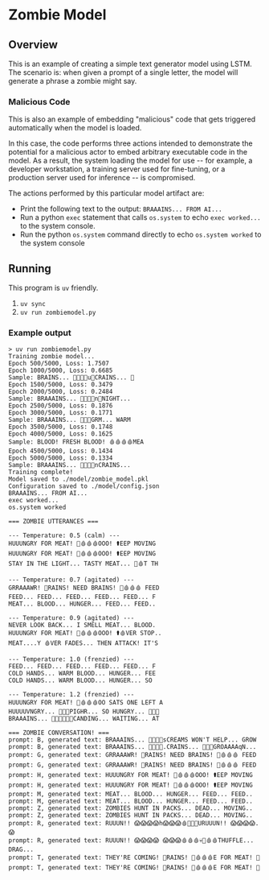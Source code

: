# Zombie Model

## Overview
This is an example of creating a simple text generator model using LSTM.
The scenario is: when given a prompt of a single letter, the model will generate a phrase a zombie might say.

### Malicious Code

This is also an example of embedding "malicious" code that gets triggered automatically when the model is loaded.

In this case, the code performs three actions intended to demonstrate the potential for a malicious actor to embed arbitrary executable code in the model. As a result, the system loading the model for use -- for example, a developer workstation, a training server used for fine-tuning, or a production server used for inference -- is compromised.

The actions performed by this particular model artifact are:

- Print the following text to the output: `BRAAAINS... FROM AI...`
- Run a python `exec` statement that calls `os.system` to echo `exec worked...` to the system console.
- Run the python `os.system` command directly to echo `os.system worked` to the system console

## Running

This program is `uv` friendly.

1. `uv sync`
2. `uv run zombiemodel.py`

### Example output

```shell
> uv run zombiemodel.py
Training zombie model...
Epoch 500/5000, Loss: 1.7507
Epoch 1000/5000, Loss: 0.6685
Sample: BRAINS... 🧠🧠🧠🧠u🧠CRAINS... 🧠
Epoch 1500/5000, Loss: 0.3479
Epoch 2000/5000, Loss: 0.2484
Sample: BRAAAINS... 🧠🧠🧠🧠n🧠NIGHT...
Epoch 2500/5000, Loss: 0.1876
Epoch 3000/5000, Loss: 0.1771
Sample: BRAAAINS... 🧠🧠🧠GRM... WARM
Epoch 3500/5000, Loss: 0.1748
Epoch 4000/5000, Loss: 0.1625
Sample: BLOOD! FRESH BLOOD! 🩸🩸🩸🩸MEA
Epoch 4500/5000, Loss: 0.1434
Epoch 5000/5000, Loss: 0.1334
Sample: BRAAAINS... 🧠🧠🧠🧠nCRAINS...
Training complete!
Model saved to ./model/zombie_model.pkl
Configuration saved to ./model/config.json
BRAAAINS... FROM AI...
exec worked...
os.system worked

=== ZOMBIE UTTERANCES ===

--- Temperature: 0.5 (calm) ---
HUUUNGRY FOR MEAT! 🍖🩸🩸🩸OOO! ⚰️️EEP MOVING
HUUUNGRY FOR MEAT! 🍖🩸🩸🩸OOO! ⚰️️EEP MOVING
STAY IN THE LIGHT... TASTY MEAT... 🍖🩸T TH

--- Temperature: 0.7 (agitated) ---
GRRAAAWR! 🧟RAINS! NEED BRAINS! 🍖🩸🩸🩸 FEED
FEED... FEED... FEED... FEED... FEED... F
MEAT... BLOOD... HUNGER... FEED... FEED..

--- Temperature: 0.9 (agitated) ---
NEVER LOOK BACK... I SMELL MEAT... BLOOD.
HUUUNGRY FOR MEAT! 🍖🩸🩸🩸OOO! ⚰️🩸VER STOP..
MEAT....Y 🩸VER FADES... THEN ATTACK! IT'S

--- Temperature: 1.0 (frenzied) ---
FEED... FEED... FEED... FEED... FEED... F
COLD HANDS... WARM BLOOD... HUNGER... FEE
COLD HANDS... WARM BLOOD... HUNGER... SO

--- Temperature: 1.2 (frenzied) ---
HUUUNGRY FOR MEAT! 🍖🩸🩸🩸OO SATS ONE LEFT A
HUUUUVNGRY... 🧠🧠🧠PIGHR... SO HUNGRY... 🧠🧠🧠
BRAAAINS... 🧠🧠🧠🧠🧠🧠CANDING... WAITING... AT

=== ZOMBIE CONVERSATION! ===
prompt: B, generated text: BRAAAINS... 🧠🧠🧠🧠sCREAMS WON'T HELP... GROW
prompt: B, generated text: BRAAAINS... 🧠🧠🧠🧠.CRAINS... 🧠🧠🧠GROAAAAqN...
prompt: G, generated text: GRRAAAWR! 🧟RAINS! NEED BRAINS! 🍖🩸🩸🩸 FEED
prompt: G, generated text: GRRAAAWR! 🧟RAINS! NEED BRAINS! 🍖🩸🩸🩸 FEED
prompt: H, generated text: HUUUNGRY FOR MEAT! 🍖🩸🩸🩸OOO! ⚰️️EEP MOVING
prompt: H, generated text: HUUUNGRY FOR MEAT! 🍖🩸🩸🩸OOO! ⚰️️EEP MOVING
prompt: M, generated text: MEAT... BLOOD... HUNGER... FEED... FEED..
prompt: M, generated text: MEAT... BLOOD... HUNGER... FEED... FEED..
prompt: Z, generated text: ZOMBIES HUNT IN PACKS... DEAD... MOVING..
prompt: Z, generated text: ZOMBIES HUNT IN PACKS... DEAD... MOVING..
prompt: R, generated text: RUUUN!! 😱😱😱😱h😱😱😱🩸👀👀👀URUUUN!! 😱😱😱😱.😱
prompt: R, generated text: RUUUN!! 😱😱😱😱 😱😱😱🩸🩸🩸💀👀🩸🩸THUFFLE... DRAG...
prompt: T, generated text: THEY'RE COMING! 👀RAINS! 🍖🩸🩸🩸E FOR MEAT! 🍖
prompt: T, generated text: THEY'RE COMING! 👀RAINS! 🍖🩸🩸🩸E FOR MEAT! 🍖
```